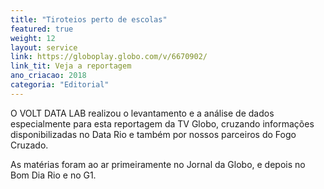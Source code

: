 ```yaml
---
title: "Tiroteios perto de escolas"
featured: true
weight: 12
layout: service
link: https://globoplay.globo.com/v/6670902/
link_tit: Veja a reportagem
ano_criacao: 2018
categoria: "Editorial"
---
```


O VOLT DATA LAB realizou o levantamento e a análise de dados especialmente para esta reportagem da TV Globo, cruzando informações disponibilizadas no Data Rio e também por nossos parceiros do Fogo Cruzado.

As matérias foram ao ar primeiramente no Jornal da Globo, e depois no Bom Dia Rio e no G1.
